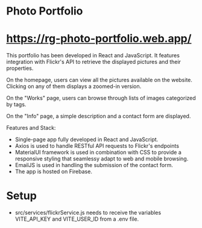# Photo Portfolio
# https://rg-photo-portfolio.web.app/

This portfolio has been developed in React and JavaScript. It features integration with Flickr's API to retrieve the displayed pictures and their properties.

On the homepage, users can view all the pictures available on the website. Clicking on any of them displays a zoomed-in version.

On the "Works" page, users can browse through lists of images categorized by tags.

On the "Info" page, a simple description and a contact form are displayed.

Features and Stack:

- Single-page app fully developed in React and JavaScript.
- Axios is used to handle RESTful API requests to Flickr's endpoints
- MaterialUI framework is used in combination with CSS to provide a responsive styling that seamlessy adapt to web and mobile browsing.
- EmailJS is used in handling the submission of the contact form.
- The app is hosted on Firebase.

# Setup

- src/services/flickrService.js needs to receive the variables VITE_API_KEY and VITE_USER_ID from a .env file.

